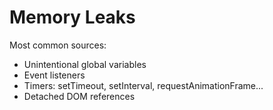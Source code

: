# Memory Leaks

Most common sources:
- Unintentional global variables
- Event listeners
- Timers: setTimeout, setInterval, requestAnimationFrame...
- Detached DOM references